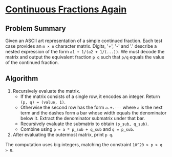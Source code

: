 # [Continuous Fractions Again](https://www.spoj.com/problems/CFRAC2/)

## Problem Summary
Given an ASCII art representation of a simple continued fraction. Each test case provides an `m × n` character matrix. Digits, '+', '-' and '.' describe a nested expression of the form `a1 + 1/(a2 + 1/(...))`. We must decode the matrix and output the equivalent fraction `p q` such that `p/q` equals the value of the continued fraction.

## Algorithm
1. Recursively evaluate the matrix.
   - If the matrix consists of a single row, it encodes an integer. Return `(p, q) = (value, 1)`.
   - Otherwise the second row has the form `a.+.---` where `a` is the next term and the dashes form a bar whose width equals the denominator below it. Extract the denominator submatrix under that bar.
   - Recursively evaluate the submatrix to obtain `(p_sub, q_sub)`.
   - Combine using `p = a * p_sub + q_sub` and `q = p_sub`.
2. After evaluating the outermost matrix, print `p q`.

The computation uses big integers, matching the constraint `10^20 > p > q > 0`.
